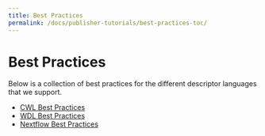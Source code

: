 ```yaml
---
title: Best Practices
permalink: /docs/publisher-tutorials/best-practices-toc/
---
```

# Best Practices

Below is a collection of best practices for the different descriptor languages that we support.

* [CWL Best Practices](/docs/publisher-tutorials/best-practices/)
* [WDL Best Practices](/docs/publisher-tutorials/wdl-best-practices/)
* [Nextflow Best Practices](/docs/publisher-tutorials/nfl-best-practices/)